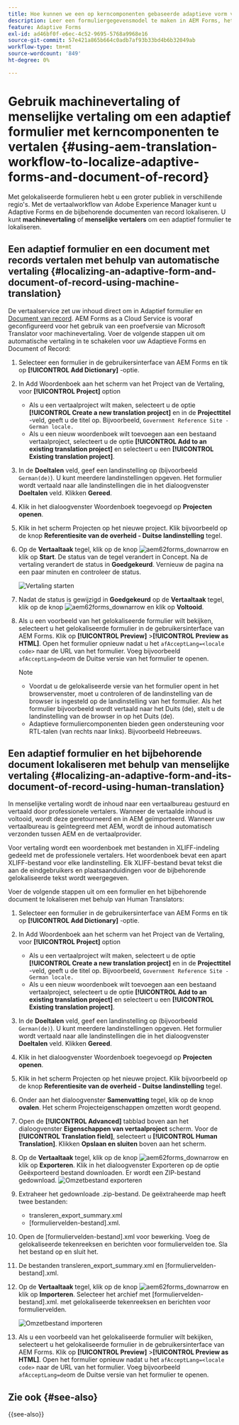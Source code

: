 ```yaml
---
title: Hoe kunnen we een op kerncomponenten gebaseerde adaptieve vorm vertalen?
description: Leer een formuliergegevensmodel te maken in AEM Forms, het model te testen met voorbeeldgegevens en services en verschillende opties voor een model te configureren.
feature: Adaptive Forms
exl-id: ad46bf0f-e6ec-4c52-9695-5768a9968e16
source-git-commit: 57e421a865b664c0adb7af93b33bd4b6b32049ab
workflow-type: tm+mt
source-wordcount: '849'
ht-degree: 0%

---
```


# Gebruik machinevertaling of menselijke vertaling om een adaptief formulier met kerncomponenten te vertalen {#using-aem-translation-workflow-to-localize-adaptive-forms-and-document-of-record}

Met gelokaliseerde formulieren hebt u een groter publiek in verschillende regio&#39;s. Met de vertaalworkflow van Adobe Experience Manager kunt u Adaptive Forms en de bijbehorende documenten van record lokaliseren. U kunt **machinevertaling** of **menselijke vertalers** om een adaptief formulier te lokaliseren.

## Een adaptief formulier en een document met records vertalen met behulp van automatische vertaling {#localizing-an-adaptive-form-and-document-of-record-using-machine-translation}

De vertaalservice zet uw inhoud direct om in Adaptief formulier en [Document van record](/help/forms/generate-document-of-record-core-components.md). AEM Forms as a Cloud Service is vooraf geconfigureerd voor het gebruik van een proefversie van Microsoft Translator voor machinevertaling. Voer de volgende stappen uit om automatische vertaling in te schakelen voor uw Adaptieve Forms en Document of Record:

1. Selecteer een formulier in de gebruikersinterface van AEM Forms en tik op **[!UICONTROL Add Dictionary]** -optie.
1. In Add Woordenboek aan het scherm van het Project van de Vertaling, voor **[!UICONTROL Project]** option

   * Als u een vertaalproject wilt maken, selecteert u de optie **[!UICONTROL Create a new translation project]** en in de **Projecttitel** -veld, geeft u de titel op. Bijvoorbeeld, `Government Reference Site - German locale.`
   * Als u een nieuw woordenboek wilt toevoegen aan een bestaand vertaalproject, selecteert u de optie **[!UICONTROL Add to an existing translation project]** en selecteert u een **[!UICONTROL Existing translation project]**.
1. In de **Doeltalen** veld, geef een landinstelling op (bijvoorbeeld `German(de)`). U kunt meerdere landinstellingen opgeven. Het formulier wordt vertaald naar alle landinstellingen die in het dialoogvenster **Doeltalen** veld. Klikken **Gereed**.
1. Klik in het dialoogvenster Woordenboek toegevoegd op **Projecten openen**.
1. Klik in het scherm Projecten op het nieuwe project. Klik bijvoorbeeld op de knop **Referentiesite van de overheid - Duitse landinstelling** tegel.
1. Op de **Vertaaltaak** tegel, klik op de knop ![aem62forms_downarrow](assets/aem62forms_downarrow.png) en klik op **Start**. De status van de tegel verandert in Concept. Na de vertaling verandert de status in **Goedgekeurd**. Vernieuw de pagina na een paar minuten en controleer de status.

   ![Vertaling starten](/help/forms/assets/adaptive-forms-core-components-start-translation.png)
1. Nadat de status is gewijzigd in **Goedgekeurd** op de **Vertaaltaak** tegel, klik op de knop ![aem62forms_downarrow](assets/aem62forms_downarrow.png) en klik op **Voltooid**.

1. Als u een voorbeeld van het gelokaliseerde formulier wilt bekijken, selecteert u het gelokaliseerde formulier in de gebruikersinterface van AEM Forms. Klik op **[!UICONTROL Preview]** >**[!UICONTROL Preview as HTML]**. Open het formulier opnieuw nadat u het `afAcceptLang=<locale code>` naar de URL van het formulier. Voeg bijvoorbeeld `afAcceptLang=de`om de Duitse versie van het formulier te openen.


   >[!NOTE]
   >
   >* Voordat u de gelokaliseerde versie van het formulier opent in het browservenster, moet u controleren of de landinstelling van de browser is ingesteld op de landinstelling van het formulier. Als het formulier bijvoorbeeld wordt vertaald naar het Duits (de), stelt u de landinstelling van de browser in op het Duits (de).
   >* Adaptieve formuliercomponenten bieden geen ondersteuning voor RTL-talen (van rechts naar links). Bijvoorbeeld Hebreeuws.

<!-- 
   Along with the Adaptive form, the auto-generated document of record is also localized.

   For more information on Document of Record settings and configuration, see:

   [Document of Record Template](/help/forms/using/generate-document-of-record-for-non-xfa-based-adaptive-forms.md#p-document-of-record-template-configuration-p)

   [Document of Record settings](/help/forms/using/generate-document-of-record-for-non-xfa-based-adaptive-forms.md#p-document-of-record-settings-p)

1. [Customize the branding information of the document of record](/help/forms/using/generate-document-of-record-for-non-xfa-based-adaptive-forms.md) and ensure that the browser locale is set to the same language to which you have localized the Adaptive Form using machine language. The browser locale helps localize the branding information in the document of record.
1. To view the localized document of record, tap Generate Preview. The document of record PDF is generated and opened in a new tab in your browser.

-->

## Een adaptief formulier en het bijbehorende document lokaliseren met behulp van menselijke vertaling {#localizing-an-adaptive-form-and-its-document-of-record-using-human-translation}

In menselijke vertaling wordt de inhoud naar een vertaalbureau gestuurd en vertaald door professionele vertalers. Wanneer de vertaalde inhoud is voltooid, wordt deze geretourneerd en in AEM geïmporteerd. Wanneer uw vertaalbureau is geïntegreerd met AEM, wordt de inhoud automatisch verzonden tussen AEM en de vertaalprovider.

Voor vertaling wordt een woordenboek met bestanden in XLIFF-indeling gedeeld met de professionele vertalers. Het woordenboek bevat een apart XLIFF-bestand voor elke landinstelling. Elk XLIFF-bestand bevat tekst die aan de eindgebruikers en plaatsaanduidingen voor de bijbehorende gelokaliseerde tekst wordt weergegeven.

Voer de volgende stappen uit om een formulier en het bijbehorende document te lokaliseren met behulp van Human Translators:

1. Selecteer een formulier in de gebruikersinterface van AEM Forms en tik op **[!UICONTROL Add Dictionary]** -optie.
1. In Add Woordenboek aan het scherm van het Project van de Vertaling, voor **[!UICONTROL Project]** option

   * Als u een vertaalproject wilt maken, selecteert u de optie **[!UICONTROL Create a new translation project]** en in de **Projecttitel** -veld, geeft u de titel op. Bijvoorbeeld, `Government Reference Site - German locale.`
   * Als u een nieuw woordenboek wilt toevoegen aan een bestaand vertaalproject, selecteert u de optie **[!UICONTROL Add to an existing translation project]** en selecteert u een **[!UICONTROL Existing translation project]**.
1. In de **Doeltalen** veld, geef een landinstelling op (bijvoorbeeld `German(de)`). U kunt meerdere landinstellingen opgeven. Het formulier wordt vertaald naar alle landinstellingen die in het dialoogvenster **Doeltalen** veld. Klikken **Gereed**.
1. Klik in het dialoogvenster Woordenboek toegevoegd op **Projecten openen**.
1. Klik in het scherm Projecten op het nieuwe project. Klik bijvoorbeeld op de knop **Referentiesite van de overheid - Duitse landinstelling** tegel.
1. Onder aan het dialoogvenster **Samenvatting** tegel, klik op de knop **ovalen**. Het scherm Projecteigenschappen omzetten wordt geopend.
1. Open de **[!UICONTROL Advanced]** tabblad boven aan het dialoogvenster **Eigenschappen van vertaalproject** scherm. Voor de **[!UICONTROL Translation field]**, selecteert u **[!UICONTROL Human Translation]**. Klikken **Opslaan en sluiten** boven aan het scherm.
1. Op de **Vertaaltaak** tegel, klik op de knop ![aem62forms_downarrow](assets/aem62forms_downarrow.png) en klik op **Exporteren**. Klik in het dialoogvenster Exporteren op de optie Geëxporteerd bestand downloaden. Er wordt een ZIP-bestand gedownload.
   ![Omzetbestand exporteren](/help/forms/assets/adaptive-forms-core-components-start-translation-export.png)
1. Extraheer het gedownloade .zip-bestand. De geëxtraheerde map heeft twee bestanden:
   * transleren_export_summary.xml
   * [formuliervelden-bestand].xml.
1. Open de [formuliervelden-bestand].xml voor bewerking. Voeg de gelokaliseerde tekenreeksen en berichten voor formuliervelden toe. Sla het bestand op en sluit het.
1. De bestanden transleren_export_summary.xml en [formuliervelden-bestand].xml.
1. Op de **Vertaaltaak** tegel, klik op de knop ![aem62forms_downarrow](assets/aem62forms_downarrow.png) en klik op **Importeren**. Selecteer het archief met [formuliervelden-bestand].xml. met gelokaliseerde tekenreeksen en berichten voor formuliervelden.

   ![Omzetbestand importeren](/help/forms/assets/adaptive-forms-core-components-start-translation-import.png)

1. Als u een voorbeeld van het gelokaliseerde formulier wilt bekijken, selecteert u het gelokaliseerde formulier in de gebruikersinterface van AEM Forms. Klik op **[!UICONTROL Preview]** >**[!UICONTROL Preview as HTML]**. Open het formulier opnieuw nadat u het `afAcceptLang=<locale code>` naar de URL van het formulier. Voeg bijvoorbeeld `afAcceptLang=de`om de Duitse versie van het formulier te openen.

## Zie ook {#see-also}

{{see-also}}